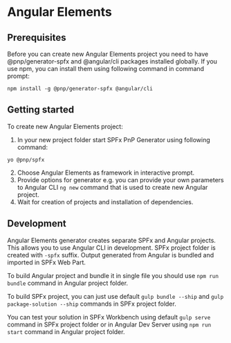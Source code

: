 # Angular Elements

## Prerequisites
Before you can create new Angular Elements project you need to have @pnp/generator-spfx and @angular/cli packages installed globally. If you use npm, you can install them using following command in command prompt:

`npm install -g @pnp/generator-spfx @angular/cli`

## Getting started

To create new Angular Elements project:

1. In your new project folder start SPFx PnP Generator using following command:

`yo @pnp/spfx`

2. Choose Angular Elements as framework in interactive prompt.
3. Provide options for generator e.g. you can provide your own parameters to Angular CLI `ng new` command that is used to create new Angular project.
4. Wait for creation of projects and installation of dependencies.

## Development

Angular Elements generator creates separate SPFx and Angular projects. This allows you to use Angular CLI in development. SPFx project folder is created with `-spfx` suffix. Output generated from Angular is bundled and imported in SPFx Web Part.

To build Angular project and bundle it in single file you should use `npm run bundle` command in Angular project folder.

To build SPFx project, you can just use default `gulp bundle --ship` and `gulp package-solution --ship` commands in SPFx project folder.

You can test your solution in SPFx Workbench using default `gulp serve` command in SPFx project folder or in Angular Dev Server using `npm run start` command in Angular project folder.
